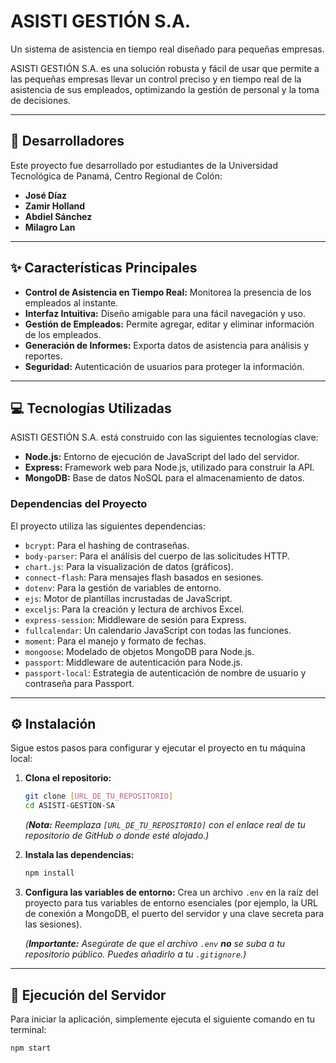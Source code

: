 # ASISTI GESTIÓN S.A.

Un sistema de asistencia en tiempo real diseñado para pequeñas empresas.

ASISTI GESTIÓN S.A. es una solución robusta y fácil de usar que permite a las pequeñas empresas llevar un control preciso y en tiempo real de la asistencia de sus empleados, optimizando la gestión de personal y la toma de decisiones.

---

## 🚀 Desarrolladores

Este proyecto fue desarrollado por estudiantes de la Universidad Tecnológica de Panamá, Centro Regional de Colón:

* **José Díaz**
* **Zamir Holland**
* **Abdiel Sánchez**
* **Milagro Lan**

---

## ✨ Características Principales

* **Control de Asistencia en Tiempo Real:** Monitorea la presencia de los empleados al instante.
* **Interfaz Intuitiva:** Diseño amigable para una fácil navegación y uso.
* **Gestión de Empleados:** Permite agregar, editar y eliminar información de los empleados.
* **Generación de Informes:** Exporta datos de asistencia para análisis y reportes.
* **Seguridad:** Autenticación de usuarios para proteger la información.

---

## 💻 Tecnologías Utilizadas

ASISTI GESTIÓN S.A. está construido con las siguientes tecnologías clave:

* **Node.js:** Entorno de ejecución de JavaScript del lado del servidor.
* **Express:** Framework web para Node.js, utilizado para construir la API.
* **MongoDB:** Base de datos NoSQL para el almacenamiento de datos.

### Dependencias del Proyecto

El proyecto utiliza las siguientes dependencias:

* `bcrypt`: Para el hashing de contraseñas.
* `body-parser`: Para el análisis del cuerpo de las solicitudes HTTP.
* `chart.js`: Para la visualización de datos (gráficos).
* `connect-flash`: Para mensajes flash basados en sesiones.
* `dotenv`: Para la gestión de variables de entorno.
* `ejs`: Motor de plantillas incrustadas de JavaScript.
* `exceljs`: Para la creación y lectura de archivos Excel.
* `express-session`: Middleware de sesión para Express.
* `fullcalendar`: Un calendario JavaScript con todas las funciones.
* `moment`: Para el manejo y formato de fechas.
* `mongoose`: Modelado de objetos MongoDB para Node.js.
* `passport`: Middleware de autenticación para Node.js.
* `passport-local`: Estrategia de autenticación de nombre de usuario y contraseña para Passport.

---

## ⚙️ Instalación

Sigue estos pasos para configurar y ejecutar el proyecto en tu máquina local:

1.  **Clona el repositorio:**
    ```bash
    git clone [URL_DE_TU_REPOSITORIO]
    cd ASISTI-GESTION-SA
    ```
    *(**Nota:** Reemplaza `[URL_DE_TU_REPOSITORIO]` con el enlace real de tu repositorio de GitHub o donde esté alojado.)*

2.  **Instala las dependencias:**
    ```bash
    npm install
    ```

3.  **Configura las variables de entorno:**
    Crea un archivo `.env` en la raíz del proyecto para tus variables de entorno esenciales (por ejemplo, la URL de conexión a MongoDB, el puerto del servidor y una clave secreta para las sesiones).

    *(**Importante:** Asegúrate de que el archivo `.env` **no** se suba a tu repositorio público. Puedes añadirlo a tu `.gitignore`.)*

---

## 🚀 Ejecución del Servidor

Para iniciar la aplicación, simplemente ejecuta el siguiente comando en tu terminal:

```bash
npm start
